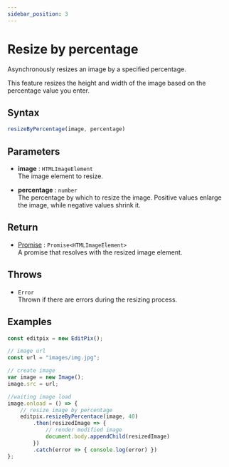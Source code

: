 ```yaml
---
sidebar_position: 3
---
```


# Resize by percentage

Asynchronously resizes an image by a specified percentage.

This feature resizes the height and width of the image based on the percentage value you enter.

## Syntax

```jsx
resizeByPercentage(image, percentage)
```

## Parameters

- **image** : `HTMLImageElement` <br/>
The image element to resize.

- **percentage** : `number` <br/>
The percentage by which to resize the image. Positive values enlarge the image, while negative values shrink it.

## Return

- [Promise](https://developer.mozilla.org/en-US/docs/Web/JavaScript/Reference/Global_Objects/Promise) : `Promise<HTMLImageElement>` <br/>
A promise that resolves with the resized image element.

## Throws

- `Error` <br/>
Thrown if there are errors during the resizing process.

## Examples

```jsx
const editpix = new EditPix();

// image url
const url = "images/img.jpg";

// create image
var image = new Image();
image.src = url;

//waiting image load
image.onload = () => {
    // resize image by percentage
    editpix.resizeByPercentace(image, 40)
        .then(resizedImage => {
            // render modified image
            document.body.appendChild(resizedImage)
        })
        .catch(error => { console.log(error) })
};
```